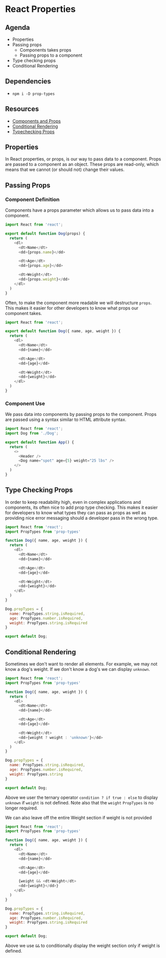 # React Properties

## Agenda

* Properties
* Passing props
  * Components takes props
  * Passing props to a component
* Type checking props
* Conditional Rendering

## Dependencies

* `npm i -D prop-types`

## Resources

* [Components and Props](https://reactjs.org/docs/components-and-props.html)
* [Conditional Rendering](https://reactjs.org/docs/conditional-rendering.html)
* [Typechecking Props](https://reactjs.org/docs/typechecking-with-proptypes.html)

## Properties

In React properties, or props, is our way to pass data to a
component. Props are passed to a component as an object. These
props are read-only, which means that we cannot (or should not)
change their values.

## Passing Props

### Component Definition

Components have a props parameter which allows us to pass data
into a component.

```js
import React from 'react';

export default function Dog(props) {
  return (
    <dl>
      <dt>Name</dt>
      <dd>{props.name}</dd>

      <dt>Age</dt>
      <dd>{props.age}</dd>

      <dt>Weight</dt>
      <dd>{props.weight}</dd>
    </dl>
  )
}
```

Often, to make the component more readable we will destructure
`props`. This makes it easier for other developers to know
what props our component takes.

```js
import React from 'react';

export default function Dog({ name, age, weight }) {
  return (
    <dl>
      <dt>Name</dt>
      <dd>{name}</dd>

      <dt>Age</dt>
      <dd>{age}</dd>

      <dt>Weight</dt>
      <dd>{weight}</dd>
    </dl>
  )
}
```

### Component Use

We pass data into components by passing props to the component.
Props are passed using a syntax similar to HTML attribute syntax.

```js
import React from 'react';
import Dog from './Dog';

export default function App() {
  return (
    <>
      <Header />
      <Dog name="spot" age={5} weight="25 lbs" />
    </>
  )
}
```

## Type Checking Props

In order to keep readability high, even in complex applications
and components, its often nice to add prop type checking. This
makes it easier for developers to know what types they can
pass as props as well as providing nice error messaging should
a developer pass in the wrong type.


```js
import React from 'react';
import PropTypes from 'prop-types'

function Dog({ name, age, weight }) {
  return (
    <dl>
      <dt>Name</dt>
      <dd>{name}</dd>

      <dt>Age</dt>
      <dd>{age}</dd>

      <dt>Weight</dt>
      <dd>{weight}</dd>
    </dl>
  )
}

Dog.propTypes = {
  name: PropTypes.string.isRequired,
  age: PropTypes.number.isRequired,
  weight: PropTypes.string.isRequired
}

export default Dog;
```

## Conditional Rendering

Sometimes we don't want to render all elements. For example,
we may not know a dog's weight. If we don't know a dog's we
can display `unknown`.

```js
import React from 'react';
import PropTypes from 'prop-types'

function Dog({ name, age, weight }) {
  return (
    <dl>
      <dt>Name</dt>
      <dd>{name}</dd>

      <dt>Age</dt>
      <dd>{age}</dd>

      <dt>Weight</dt>
      <dd>{weight ? weight : 'unknown'}</dd>
    </dl>
  )
}

Dog.propTypes = {
  name: PropTypes.string.isRequired,
  age: PropTypes.number.isRequired,
  weight: PropTypes.string
}

export default Dog;
```

Above we user the ternary operator `condition ? if true : else`
to display `unknown` if `weight` is not defined. Note also that
the `weight` `PropTypes` is no longer required.

We can also leave off the entire Weight section if weight is not provided

```js
import React from 'react';
import PropTypes from 'prop-types'

function Dog({ name, age, weight }) {
  return (
    <dl>
      <dt>Name</dt>
      <dd>{name}</dd>

      <dt>Age</dt>
      <dd>{age}</dd>

      {weight && <dt>Weight</dt>
      <dd>{weight}</dd>}
    </dl>
  )
}

Dog.propTypes = {
  name: PropTypes.string.isRequired,
  age: PropTypes.number.isRequired,
  weight: PropTypes.string.isRequired
}

export default Dog;
```

Above we use `&&` to conditionally display the weight section
only if weight is defined.
